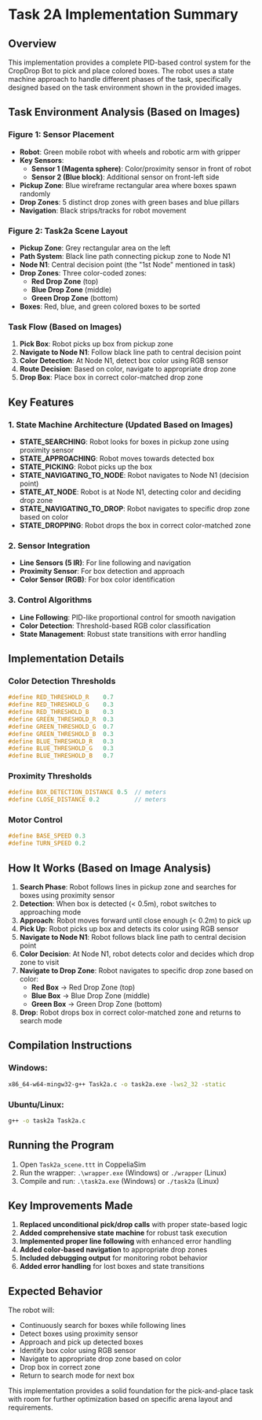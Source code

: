 # Task 2A Implementation Summary

## Overview
This implementation provides a complete PID-based control system for the CropDrop Bot to pick and place colored boxes. The robot uses a state machine approach to handle different phases of the task, specifically designed based on the task environment shown in the provided images.

## Task Environment Analysis (Based on Images)

### **Figure 1: Sensor Placement**
- **Robot**: Green mobile robot with wheels and robotic arm with gripper
- **Key Sensors**: 
  - **Sensor 1 (Magenta sphere)**: Color/proximity sensor in front of robot
  - **Sensor 2 (Blue block)**: Additional sensor on front-left side
- **Pickup Zone**: Blue wireframe rectangular area where boxes spawn randomly
- **Drop Zones**: 5 distinct drop zones with green bases and blue pillars
- **Navigation**: Black strips/tracks for robot movement

### **Figure 2: Task2a Scene Layout**
- **Pickup Zone**: Grey rectangular area on the left
- **Path System**: Black line path connecting pickup zone to Node N1
- **Node N1**: Central decision point (the "1st Node" mentioned in task)
- **Drop Zones**: Three color-coded zones:
  - **Red Drop Zone** (top)
  - **Blue Drop Zone** (middle) 
  - **Green Drop Zone** (bottom)
- **Boxes**: Red, blue, and green colored boxes to be sorted

### **Task Flow (Based on Images)**
1. **Pick Box**: Robot picks up box from pickup zone
2. **Navigate to Node N1**: Follow black line path to central decision point
3. **Color Detection**: At Node N1, detect box color using RGB sensor
4. **Route Decision**: Based on color, navigate to appropriate drop zone
5. **Drop Box**: Place box in correct color-matched drop zone

## Key Features

### 1. State Machine Architecture (Updated Based on Images)
- **STATE_SEARCHING**: Robot looks for boxes in pickup zone using proximity sensor
- **STATE_APPROACHING**: Robot moves towards detected box
- **STATE_PICKING**: Robot picks up the box
- **STATE_NAVIGATING_TO_NODE**: Robot navigates to Node N1 (decision point)
- **STATE_AT_NODE**: Robot is at Node N1, detecting color and deciding drop zone
- **STATE_NAVIGATING_TO_DROP**: Robot navigates to specific drop zone based on color
- **STATE_DROPPING**: Robot drops the box in correct color-matched zone

### 2. Sensor Integration
- **Line Sensors (5 IR)**: For line following and navigation
- **Proximity Sensor**: For box detection and approach
- **Color Sensor (RGB)**: For box color identification

### 3. Control Algorithms
- **Line Following**: PID-like proportional control for smooth navigation
- **Color Detection**: Threshold-based RGB color classification
- **State Management**: Robust state transitions with error handling

## Implementation Details

### Color Detection Thresholds
```c
#define RED_THRESHOLD_R    0.7
#define RED_THRESHOLD_G    0.3
#define RED_THRESHOLD_B    0.3
#define GREEN_THRESHOLD_R  0.3
#define GREEN_THRESHOLD_G  0.7
#define GREEN_THRESHOLD_B  0.3
#define BLUE_THRESHOLD_R   0.3
#define BLUE_THRESHOLD_G   0.3
#define BLUE_THRESHOLD_B   0.7
```

### Proximity Thresholds
```c
#define BOX_DETECTION_DISTANCE 0.5  // meters
#define CLOSE_DISTANCE 0.2          // meters
```

### Motor Control
```c
#define BASE_SPEED 0.3
#define TURN_SPEED 0.2
```

## How It Works (Based on Image Analysis)

1. **Search Phase**: Robot follows lines in pickup zone and searches for boxes using proximity sensor
2. **Detection**: When box is detected (< 0.5m), robot switches to approaching mode
3. **Approach**: Robot moves forward until close enough (< 0.2m) to pick up
4. **Pick Up**: Robot picks up box and detects its color using RGB sensor
5. **Navigate to Node N1**: Robot follows black line path to central decision point
6. **Color Decision**: At Node N1, robot detects color and decides which drop zone to visit
7. **Navigate to Drop Zone**: Robot navigates to specific drop zone based on color:
   - **Red Box** → Red Drop Zone (top)
   - **Blue Box** → Blue Drop Zone (middle)
   - **Green Box** → Green Drop Zone (bottom)
8. **Drop**: Robot drops box in correct color-matched zone and returns to search mode

## Compilation Instructions

### Windows:
```bash
x86_64-w64-mingw32-g++ Task2a.c -o task2a.exe -lws2_32 -static
```

### Ubuntu/Linux:
```bash
g++ -o task2a Task2a.c
```

## Running the Program

1. Open `Task2a_scene.ttt` in CoppeliaSim
2. Run the wrapper: `.\wrapper.exe` (Windows) or `./wrapper` (Linux)
3. Compile and run: `.\task2a.exe` (Windows) or `./task2a` (Linux)

## Key Improvements Made

1. **Replaced unconditional pick/drop calls** with proper state-based logic
2. **Added comprehensive state machine** for robust task execution
3. **Implemented proper line following** with enhanced error handling
4. **Added color-based navigation** to appropriate drop zones
5. **Included debugging output** for monitoring robot behavior
6. **Added error handling** for lost boxes and state transitions

## Expected Behavior

The robot will:
- Continuously search for boxes while following lines
- Detect boxes using proximity sensor
- Approach and pick up detected boxes
- Identify box color using RGB sensor
- Navigate to appropriate drop zone based on color
- Drop box in correct zone
- Return to search mode for next box

This implementation provides a solid foundation for the pick-and-place task with room for further optimization based on specific arena layout and requirements.
